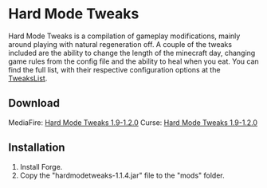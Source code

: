 # Hard Mode Tweaks

Hard Mode Tweaks is a compilation of gameplay modifications, mainly around playing with natural regeneration off. A couple of the tweaks included are the ability to change the length of the minecraft day, changing game rules from the config file and the ability to heal when you eat. You can find the full list, with their respective configuration options at the [TweaksList](https://github.com/hea3ven/HardModeTweaks/wiki/TweaksList).

## Download

MediaFire: [Hard Mode Tweaks 1.9-1.2.0](http://www.mediafire.com/download/6kfqrckdxc1afhk/HardModeTweaks-1.9-1.2.0.jar)
Curse: [Hard Mode Tweaks 1.9-1.2.0](http://www.curse.com/mc-mods/Minecraft/231325-hard-mode-tweaks/2288514)

## Installation

1. Install Forge.
2. Copy the "hardmodetweaks-1.1.4.jar" file to the "mods" folder.

